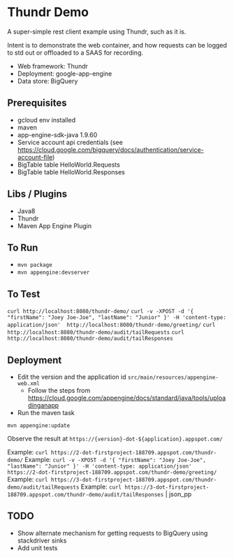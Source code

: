 # Thundr Demo

A super-simple rest client example using Thundr, such as it is.

Intent is to demonstrate the web container, and how requests can be logged to std out or offloaded to a SAAS for recording.

* Web framework: Thundr
* Deployment: google-app-engine
* Data store: BigQuery

## Prerequisites

* gcloud env installed
* maven
* app-engine-sdk-java 1.9.60 
* Service account api credentials (see https://cloud.google.com/bigquery/docs/authentication/service-account-file)
* BigTable table HelloWorld.Requests
* BigTable table HelloWorld.Responses

## Libs / Plugins

* Java8
* Thundr
* Maven App Engine Plugin

## To Run

* `mvn package`
* `mvn appengine:devserver`

## To Test

`curl http://localhost:8080/thundr-demo/`
`curl -v -XPOST -d '{ "firstName": "Joey Joe-Joe", "lastName": "Junior" }' -H 'content-type: application/json'  http://localhost:8080/thundr-demo/greeting/`
`curl http://localhost:8080/thundr-demo/audit/tailRequests`
`curl http://localhost:8080/thundr-demo/audit/tailResponses`

## Deployment

* Edit the version and the application id `src/main/resources/appengine-web.xml`
  * Follow the steps from https://cloud.google.com/appengine/docs/standard/java/tools/uploadinganapp
* Run the maven task

`mvn appengine:update`

Observe the result at `https://{version}-dot-${application}.appspot.com/`

Example: `curl https://2-dot-firstproject-188709.appspot.com/thundr-demo/`
Example: `curl -v -XPOST -d '{ "firstName": "Joey Joe-Joe", "lastName": "Junior" }' -H 'content-type: application/json'  https://2-dot-firstproject-188709.appspot.com/thundr-demo/greeting/`
Example: `curl https://3-dot-firstproject-188709.appspot.com/thundr-demo/audit/tailRequests`
Example: `curl https://3-dot-firstproject-188709.appspot.com/thundr-demo/audit/tailResponses` | json_pp


## TODO

* Show alternate mechanism for getting requests to BigQuery using stackdriver sinks
* Add unit tests